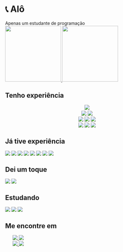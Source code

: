 <h1>📞 Alô</h1>
Apenas um estudante de programação
<div>
  <a href="https://github.com/vitu1928">
    <img height="180em" src="https://github-profile-summary-cards.vercel.app/api/cards/profile-details?username=vitu1928&theme=vue"/>
    <img height="180em" src="https://github-readme-stats.vercel.app/api?username=vitu1928&show_icons=true&theme=gruvbox_light&include_all_commits=true">
  </a>
</div>
<h2>Tenho experiência</h2>
<div>
  <ul type="none" align="center">
    <li > <img src="https://img.shields.io/badge/JavaScript-323330?style=for-the-badge&logo=javascript&logoColor=F7DF1E">
    <li>
      <img src="https://img.shields.io/badge/Node.js-339933?style=for-the-badge&logo=nodedotjs&logoColor=white">
      <img src="https://img.shields.io/badge/React-20232A?style=for-the-badge&logo=react&logoColor=61DAFB">
    </li>
    <li> 
      <img src="https://img.shields.io/badge/next.js-000000?style=for-the-badge&logo=nextdotjs&logoColor=white">
      <img src="https://img.shields.io/badge/HTML5-E34F26?style=for-the-badge&logo=html5&logoColor=white">
      <img src="https://img.shields.io/badge/CSS3-1572B6?style=for-the-badge&logo=css3&logoColor=white">
    </li>
    <img src="https://img.shields.io/badge/Sass-CC6699?style=for-the-badge&logo=sass&logoColor=white"> 
    <img src="https://img.shields.io/badge/MongoDB-4EA94B?style=for-the-badge&logo=mongodb&logoColor=white">
    <img src="https://img.shields.io/badge/Markdown-000000?style=for-the-badge&logo=markdown&logoColor=white">
  </ul>
</div>
<h2>Já tive experiência</h2>
<div>
  <img src="https://img.shields.io/badge/Python-FFD43B?style=for-the-badge&logo=python&logoColor=blue">
  <img src="https://img.shields.io/badge/TypeScript-007ACC?style=for-the-badge&logo=typescript&logoColor=white">
  <img src="https://img.shields.io/badge/Express.js-000000?style=for-the-badge&logo=express&logoColor=white">
  <img src="https://img.shields.io/badge/MySQL-005C84?style=for-the-badge&logo=mysql&logoColor=white">
  <img src="https://img.shields.io/badge/SQLite-07405E?style=for-the-badge&logo=sqlite&logoColor=white">
  <img src="https://img.shields.io/badge/Sequelize-52B0E7?style=for-the-badge&logo=Sequelize&logoColor=white">
  <img src="https://img.shields.io/badge/Shell_Script-121011?style=for-the-badge&logo=gnu-bash&logoColor=white">
  <img src="https://img.shields.io/badge/Electron-2B2E3A?style=for-the-badge&logo=electron&logoColor=9FEAF9">
  <img src="">
  <img src="">
</div>
<h2>Dei um toque</h2>
<div>
  <img src="https://img.shields.io/badge/Raspberry%20Pi-A22846?style=for-the-badge&logo=Raspberry%20Pi&logoColor=white">
  <img src="https://img.shields.io/badge/jQuery-0769AD?style=for-the-badge&logo=jquery&logoColor=white">
</div>
<h2>Estudando</h2>
<div>
  <img src="https://img.shields.io/badge/C-00599C?style=for-the-badge&logo=c&logoColor=white">
  <img src="https://img.shields.io/badge/firebase-ffca28?style=for-the-badge&logo=firebase&logoColor=black">
  <img src="https://img.shields.io/badge/TensorFlow-FF6F00?style=for-the-badge&logo=tensorflow&logoColor=white">
</div>
<!-- <img src="https://img.shields.io/badge/Notion-000000?style=for-the-badge&logo=notion&logoColor=white"> -->

<h2>Me encontre em</h2>
<div>
  <ul type="none" display="inline">
    <li>
      <a href="https://open.spotify.com/user/ag9fvbbfcik329yxqnizyjhw8?si=ada50f36dbf347e4">
        <img src="https://img.shields.io/badge/Spotify-1ED760?&style=for-the-badge&logo=spotify&logoColor=white">
      </a>
      <a href="https://discordapp.com/users/731522255133081650">
        <img src="https://img.shields.io/badge/Discord-5865F2?style=for-the-badge&logo=discord&logoColor=white">
      </a>
    </li>
      <a href="https://youtu.be/dQw4w9WgXcQ">
        <img src="https://img.shields.io/badge/VSCode-0078D4?style=for-the-badge&logo=visual%20studio%20code&logoColor=white">
      </a>
      <a href="https://steamcommunity.com/profiles/76561199090763008/">
        <img src="https://img.shields.io/badge/Steam-000000?style=for-the-badge&logo=steam&logoColor=white">
      </a>
    </li>
  </ul>
</div>
